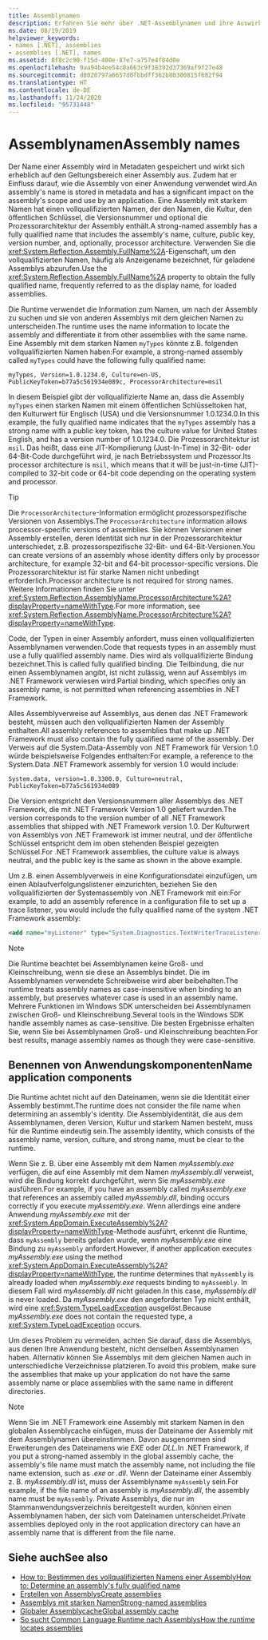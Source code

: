 ```yaml
---
title: Assemblynamen
description: Erfahren Sie mehr über .NET-Assemblynamen und ihre Auswirkung auf den Assemblybereich und die Verwendung durch eine Anwendung sowie über die FullName-Eigenschaft.
ms.date: 08/19/2019
helpviewer_keywords:
- names [.NET], assemblies
- assemblies [.NET], names
ms.assetid: 8f8c2c90-f15d-400e-87e7-a757e4f04d0e
ms.openlocfilehash: 9aa94b4ee54c0a663c9f38392d37369af9f27e48
ms.sourcegitcommit: d8020797a6657d0fbbdff362b80300815f682f94
ms.translationtype: HT
ms.contentlocale: de-DE
ms.lasthandoff: 11/24/2020
ms.locfileid: "95731448"
---
```

# <a name="assembly-names"></a><span data-ttu-id="2dec8-103">Assemblynamen</span><span class="sxs-lookup"><span data-stu-id="2dec8-103">Assembly names</span></span>

<span data-ttu-id="2dec8-104">Der Name einer Assembly wird in Metadaten gespeichert und wirkt sich erheblich auf den Geltungsbereich einer Assembly aus. Zudem hat er Einfluss darauf, wie die Assembly von einer Anwendung verwendet wird.</span><span class="sxs-lookup"><span data-stu-id="2dec8-104">An assembly's name is stored in metadata and has a significant impact on the assembly's scope and use by an application.</span></span> <span data-ttu-id="2dec8-105">Eine Assembly mit starkem Namen hat einen vollqualifizierten Namen, der den Namen, die Kultur, den öffentlichen Schlüssel, die Versionsnummer und optional die Prozessorarchitektur der Assembly enthält.</span><span class="sxs-lookup"><span data-stu-id="2dec8-105">A strong-named assembly has a fully qualified name that includes the assembly's name, culture, public key, version number, and, optionally, processor architecture.</span></span> <span data-ttu-id="2dec8-106">Verwenden Sie die <xref:System.Reflection.Assembly.FullName%2A>-Eigenschaft, um den vollqualifizierten Namen, häufig als Anzeigename bezeichnet, für geladene Assemblys abzurufen.</span><span class="sxs-lookup"><span data-stu-id="2dec8-106">Use the <xref:System.Reflection.Assembly.FullName%2A> property to obtain the fully qualified name, frequently referred to as the display name, for loaded assemblies.</span></span>

<span data-ttu-id="2dec8-107">Die Runtime verwendet die Information zum Namen, um nach der Assembly zu suchen und sie von anderen Assemblys mit dem gleichen Namen zu unterscheiden.</span><span class="sxs-lookup"><span data-stu-id="2dec8-107">The runtime uses the name information to locate the assembly and differentiate it from other assemblies with the same name.</span></span> <span data-ttu-id="2dec8-108">Eine Assembly mit dem starken Namen `myTypes` könnte z.B. folgenden vollqualifizierten Namen haben:</span><span class="sxs-lookup"><span data-stu-id="2dec8-108">For example, a strong-named assembly called `myTypes` could have the following fully qualified name:</span></span>

```
myTypes, Version=1.0.1234.0, Culture=en-US, PublicKeyToken=b77a5c561934e089c, ProcessorArchitecture=msil
```

<span data-ttu-id="2dec8-109">In diesem Beispiel gibt der vollqualifizierte Name an, dass die Assembly `myTypes` einen starken Namen mit einem öffentlichen Schlüsseltoken hat, den Kulturwert für Englisch (USA) und die Versionsnummer 1.0.1234.0.</span><span class="sxs-lookup"><span data-stu-id="2dec8-109">In this example, the fully qualified name indicates that the `myTypes` assembly has a strong name with a public key token, has the culture value for United States English, and has a version number of 1.0.1234.0.</span></span> <span data-ttu-id="2dec8-110">Die Prozessorarchitektur ist `msil`. Das heißt, dass eine JIT-Kompilierung (Just-In-Time) in 32-Bit- oder 64-Bit-Code durchgeführt wird, je nach Betriebssystem und Prozessor.</span><span class="sxs-lookup"><span data-stu-id="2dec8-110">Its processor architecture is `msil`, which means that it will be just-in-time (JIT)-compiled to 32-bit code or 64-bit code depending on the operating system and processor.</span></span>

> [!TIP]
> <span data-ttu-id="2dec8-111">Die `ProcessorArchitecture`-Information ermöglicht prozessorspezifische Versionen von Assemblys.</span><span class="sxs-lookup"><span data-stu-id="2dec8-111">The `ProcessorArchitecture` information allows processor-specific versions of assemblies.</span></span> <span data-ttu-id="2dec8-112">Sie können Versionen einer Assembly erstellen, deren Identität sich nur in der Prozessorarchitektur unterschiedet, z.B. prozessorspezifische 32-Bit- und 64-Bit-Versionen.</span><span class="sxs-lookup"><span data-stu-id="2dec8-112">You can create versions of an assembly whose identity differs only by processor architecture, for example 32-bit and 64-bit processor-specific versions.</span></span> <span data-ttu-id="2dec8-113">Die Prozessorarchitektur ist für starke Namen nicht unbedingt erforderlich.</span><span class="sxs-lookup"><span data-stu-id="2dec8-113">Processor architecture is not required for strong names.</span></span> <span data-ttu-id="2dec8-114">Weitere Informationen finden Sie unter <xref:System.Reflection.AssemblyName.ProcessorArchitecture%2A?displayProperty=nameWithType>.</span><span class="sxs-lookup"><span data-stu-id="2dec8-114">For more information, see <xref:System.Reflection.AssemblyName.ProcessorArchitecture%2A?displayProperty=nameWithType>.</span></span>

 <span data-ttu-id="2dec8-115">Code, der Typen in einer Assembly anfordert, muss einen vollqualifizierten Assemblynamen verwenden.</span><span class="sxs-lookup"><span data-stu-id="2dec8-115">Code that requests types in an assembly must use a fully qualified assembly name.</span></span> <span data-ttu-id="2dec8-116">Dies wird als vollqualifizierte Bindung bezeichnet.</span><span class="sxs-lookup"><span data-stu-id="2dec8-116">This is called fully qualified binding.</span></span> <span data-ttu-id="2dec8-117">Die Teilbindung, die nur einen Assemblynamen angibt, ist nicht zulässig, wenn auf Assemblys im .NET Framework verwiesen wird.</span><span class="sxs-lookup"><span data-stu-id="2dec8-117">Partial binding, which specifies only an assembly name, is not permitted when referencing assemblies in .NET Framework.</span></span>

 <span data-ttu-id="2dec8-118">Alles Assemblyverweise auf Assemblys, aus denen das .NET Framework besteht, müssen auch den vollqualifizierten Namen der Assembly enthalten.</span><span class="sxs-lookup"><span data-stu-id="2dec8-118">All assembly references to assemblies that make up .NET Framework must also contain the fully qualified name of the assembly.</span></span> <span data-ttu-id="2dec8-119">Der Verweis auf die System.Data-Assembly von .NET Framework für Version 1.0 würde beispielsweise Folgendes enthalten:</span><span class="sxs-lookup"><span data-stu-id="2dec8-119">For example, a reference to the System.Data .NET Framework assembly for version 1.0 would include:</span></span>

```
System.data, version=1.0.3300.0, Culture=neutral, PublicKeyToken=b77a5c561934e089
```

<span data-ttu-id="2dec8-120">Die Version entspricht den Versionsnummern aller Assemblys des .NET Framework, die mit .NET Framework Version 1.0 geliefert wurden.</span><span class="sxs-lookup"><span data-stu-id="2dec8-120">The version corresponds to the version number of all .NET Framework assemblies that shipped with .NET Framework version 1.0.</span></span> <span data-ttu-id="2dec8-121">Der Kulturwert von Assemblys von .NET Framework ist immer neutral, und der öffentliche Schlüssel entspricht dem im oben stehenden Beispiel gezeigten Schlüssel.</span><span class="sxs-lookup"><span data-stu-id="2dec8-121">For .NET Framework assemblies, the culture value is always neutral, and the public key is the same as shown in the above example.</span></span>

 <span data-ttu-id="2dec8-122">Um z.B. einen Assemblyverweis in eine Konfigurationsdatei einzufügen, um einen Ablaufverfolgungslistener einzurichten, beziehen Sie den vollqualifizierten der Systemassembly von .NET Framework mit ein:</span><span class="sxs-lookup"><span data-stu-id="2dec8-122">For example, to add an assembly reference in a configuration file to set up a trace listener, you would include the fully qualified name of the system .NET Framework assembly:</span></span>

```xml
<add name="myListener" type="System.Diagnostics.TextWriterTraceListener, System, Version=1.0.3300.0, Culture=neutral, PublicKeyToken=b77a5c561934e089" initializeData="c:\myListener.log" />
```

> [!NOTE]
> <span data-ttu-id="2dec8-123">Die Runtime beachtet bei Assemblynamen keine Groß- und Kleinschreibung, wenn sie diese an Assemblys bindet. Die im Assemblynamen verwendete Schreibweise wird aber beibehalten.</span><span class="sxs-lookup"><span data-stu-id="2dec8-123">The runtime treats assembly names as case-insensitive when binding to an assembly, but preserves whatever case is used in an assembly name.</span></span> <span data-ttu-id="2dec8-124">Mehrere Funktionen im Windows SDK unterscheiden bei Assemblynamen zwischen Groß- und Kleinschreibung.</span><span class="sxs-lookup"><span data-stu-id="2dec8-124">Several tools in the Windows SDK handle assembly names as case-sensitive.</span></span> <span data-ttu-id="2dec8-125">Die besten Ergebnisse erhalten Sie, wenn Sie bei Assemblynamen Groß- und Kleinschreibung beachten.</span><span class="sxs-lookup"><span data-stu-id="2dec8-125">For best results, manage assembly names as though they were case-sensitive.</span></span>

## <a name="name-application-components"></a><span data-ttu-id="2dec8-126">Benennen von Anwendungskomponenten</span><span class="sxs-lookup"><span data-stu-id="2dec8-126">Name application components</span></span>

 <span data-ttu-id="2dec8-127">Die Runtime achtet nicht auf den Dateinamen, wenn sie die Identität einer Assembly bestimmt.</span><span class="sxs-lookup"><span data-stu-id="2dec8-127">The runtime does not consider the file name when determining an assembly's identity.</span></span> <span data-ttu-id="2dec8-128">Die Assemblyidentität, die aus dem Assemblynamen, deren Version, Kultur und starkem Namen besteht, muss für die Runtime eindeutig sein.</span><span class="sxs-lookup"><span data-stu-id="2dec8-128">The assembly identity, which consists of the assembly name, version, culture, and strong name, must be clear to the runtime.</span></span>

 <span data-ttu-id="2dec8-129">Wenn Sie z. B. über eine Assembly mit dem Namen *myAssembly.exe* verfügen, die auf eine Assembly mit dem Namen *myAssembly.dll* verweist, wird die Bindung korrekt durchgeführt, wenn Sie *myAssembly.exe* ausführen.</span><span class="sxs-lookup"><span data-stu-id="2dec8-129">For example, if you have an assembly called *myAssembly.exe* that references an assembly called *myAssembly.dll*, binding occurs correctly if you execute *myAssembly.exe*.</span></span> <span data-ttu-id="2dec8-130">Wenn allerdings eine andere Anwendung *myAssembly.exe* mit der <xref:System.AppDomain.ExecuteAssembly%2A?displayProperty=nameWithType>-Methode ausführt, erkennt die Runtime, dass `myAssembly` bereits geladen wurde, wenn *myAssembly.exe* eine Bindung zu `myAssembly` anfordert.</span><span class="sxs-lookup"><span data-stu-id="2dec8-130">However, if another application executes *myAssembly.exe* using the method <xref:System.AppDomain.ExecuteAssembly%2A?displayProperty=nameWithType>, the runtime determines that `myAssembly` is already loaded when *myAssembly.exe* requests binding to `myAssembly`.</span></span> <span data-ttu-id="2dec8-131">In diesem Fall wird *myAssembly.dll* nicht geladen.</span><span class="sxs-lookup"><span data-stu-id="2dec8-131">In this case, *myAssembly.dll* is never loaded.</span></span> <span data-ttu-id="2dec8-132">Da *myAssembly.exe* den angeforderten Typ nicht enthält, wird eine <xref:System.TypeLoadException> ausgelöst.</span><span class="sxs-lookup"><span data-stu-id="2dec8-132">Because *myAssembly.exe* does not contain the requested type, a <xref:System.TypeLoadException> occurs.</span></span>

 <span data-ttu-id="2dec8-133">Um dieses Problem zu vermeiden, achten Sie darauf, dass die Assemblys, aus denen Ihre Anwendung besteht, nicht denselben Assemblynamen haben. Alternativ können Sie Assemblys mit dem gleichen Namen auch in unterschiedliche Verzeichnisse platzieren.</span><span class="sxs-lookup"><span data-stu-id="2dec8-133">To avoid this problem, make sure the assemblies that make up your application do not have the same assembly name or place assemblies with the same name in different directories.</span></span>

> [!NOTE]
> <span data-ttu-id="2dec8-134">Wenn Sie im .NET Framework eine Assembly mit starkem Namen in den globalen Assemblycache einfügen, muss der Dateiname der Assembly mit dem Assemblynamen übereinstimmen. Davon ausgenommen sind Erweiterungen des Dateinamens wie *EXE* oder *DLL*.</span><span class="sxs-lookup"><span data-stu-id="2dec8-134">In .NET Framework, if you put a strong-named assembly in the global assembly cache, the assembly's file name must match the assembly name, not including the file name extension, such as *.exe* or *.dll*.</span></span> <span data-ttu-id="2dec8-135">Wenn der Dateiname einer Assembly z. B. *myAssembly.dll* ist, muss der Assemblyname `myAssembly` sein.</span><span class="sxs-lookup"><span data-stu-id="2dec8-135">For example, if the file name of an assembly is *myAssembly.dll*, the assembly name must be `myAssembly`.</span></span> <span data-ttu-id="2dec8-136">Private Assemblys, die nur im Stammanwendungsverzeichnis bereitgestellt wurden, können einen Assemblynamen haben, der sich vom Dateinamen unterscheidet.</span><span class="sxs-lookup"><span data-stu-id="2dec8-136">Private assemblies deployed only in the root application directory can have an assembly name that is different from the file name.</span></span>

## <a name="see-also"></a><span data-ttu-id="2dec8-137">Siehe auch</span><span class="sxs-lookup"><span data-stu-id="2dec8-137">See also</span></span>

- [<span data-ttu-id="2dec8-138">How to: Bestimmen des vollqualifizierten Namens einer Assembly</span><span class="sxs-lookup"><span data-stu-id="2dec8-138">How to: Determine an assembly's fully qualified name</span></span>](find-fully-qualified-name.md)
- [<span data-ttu-id="2dec8-139">Erstellen von Assemblys</span><span class="sxs-lookup"><span data-stu-id="2dec8-139">Create assemblies</span></span>](create.md)
- [<span data-ttu-id="2dec8-140">Assemblys mit starken Namen</span><span class="sxs-lookup"><span data-stu-id="2dec8-140">Strong-named assemblies</span></span>](strong-named.md)
- [<span data-ttu-id="2dec8-141">Globaler Assemblycache</span><span class="sxs-lookup"><span data-stu-id="2dec8-141">Global assembly cache</span></span>](../../framework/app-domains/gac.md)
- [<span data-ttu-id="2dec8-142">So sucht Common Language Runtime nach Assemblys</span><span class="sxs-lookup"><span data-stu-id="2dec8-142">How the runtime locates assemblies</span></span>](../../framework/deployment/how-the-runtime-locates-assemblies.md)
